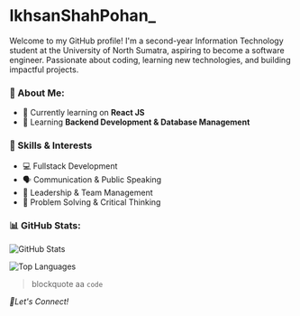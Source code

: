 # IkhsanShahPohan_
Welcome to my GitHub profile! I'm a second-year Information Technology student at the University of North Sumatra, aspiring to become a software engineer. Passionate about coding, learning new technologies, and building impactful projects.

### 🚀 About Me:
- 🔭 Currently learning on **React JS**
- 🌱 Learning **Backend Development & Database Management**

### 🎯 Skills & Interests
- 💻 Fullstack Development
- 🗣️ Communication & Public Speaking
- 👥 Leadership & Team Management
- 🧩 Problem Solving & Critical Thinking

### 📊 GitHub Stats:
<p>
  <img src="https://github-readme-stats.vercel.app/api?username=IkhsanShahPohan&show_icons=true&theme=tokyonight&count_private=true" alt="GitHub Stats" />
</p>

<p>
  <img src="https://github-readme-stats.vercel.app/api/top-langs/?username=IkhsanShahPohan&layout=compact&theme=tokyonight" alt="Top Languages" />
</p>

> blockquote
aa
`code`

*🚀Let's Connect!*
